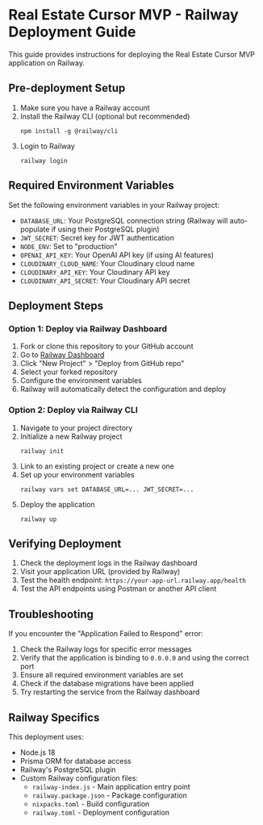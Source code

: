 # Real Estate Cursor MVP - Railway Deployment Guide

This guide provides instructions for deploying the Real Estate Cursor MVP application on Railway.

## Pre-deployment Setup

1. Make sure you have a Railway account
2. Install the Railway CLI (optional but recommended)
   ```
   npm install -g @railway/cli
   ```
3. Login to Railway
   ```
   railway login
   ```

## Required Environment Variables

Set the following environment variables in your Railway project:

- `DATABASE_URL`: Your PostgreSQL connection string (Railway will auto-populate if using their PostgreSQL plugin)
- `JWT_SECRET`: Secret key for JWT authentication
- `NODE_ENV`: Set to "production"
- `OPENAI_API_KEY`: Your OpenAI API key (if using AI features)
- `CLOUDINARY_CLOUD_NAME`: Your Cloudinary cloud name
- `CLOUDINARY_API_KEY`: Your Cloudinary API key
- `CLOUDINARY_API_SECRET`: Your Cloudinary API secret

## Deployment Steps

### Option 1: Deploy via Railway Dashboard

1. Fork or clone this repository to your GitHub account
2. Go to [Railway Dashboard](https://railway.app/dashboard)
3. Click "New Project" > "Deploy from GitHub repo"
4. Select your forked repository
5. Configure the environment variables
6. Railway will automatically detect the configuration and deploy

### Option 2: Deploy via Railway CLI

1. Navigate to your project directory
2. Initialize a new Railway project
   ```
   railway init
   ```
3. Link to an existing project or create a new one
4. Set up your environment variables
   ```
   railway vars set DATABASE_URL=... JWT_SECRET=... 
   ```
5. Deploy the application
   ```
   railway up
   ```

## Verifying Deployment

1. Check the deployment logs in the Railway dashboard
2. Visit your application URL (provided by Railway)
3. Test the health endpoint: `https://your-app-url.railway.app/health`
4. Test the API endpoints using Postman or another API client

## Troubleshooting

If you encounter the "Application Failed to Respond" error:

1. Check the Railway logs for specific error messages
2. Verify that the application is binding to `0.0.0.0` and using the correct port
3. Ensure all required environment variables are set
4. Check if the database migrations have been applied
5. Try restarting the service from the Railway dashboard

## Railway Specifics

This deployment uses:
- Node.js 18
- Prisma ORM for database access
- Railway's PostgreSQL plugin
- Custom Railway configuration files:
  - `railway-index.js` - Main application entry point
  - `railway.package.json` - Package configuration
  - `nixpacks.toml` - Build configuration
  - `railway.toml` - Deployment configuration
